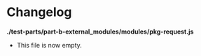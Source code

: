 # Changelog

**./test-parts/part-b-external_modules/modules/pkg-request.js**
* This file is now empty.
